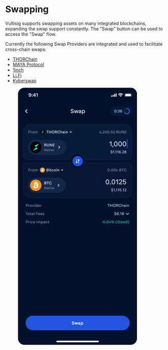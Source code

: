 # Swapping

Vultisig supports swapping assets on many integrated blockchains, expanding the swap support constantly. The "Swap" button can be used to access the "Swap" flow.

Currently the following Swap Providers are integrated and used to facilitate cross-chain swaps:

* [THORChain](https://thorchain.org/)
* [MAYA Protocol](https://www.mayaprotocol.com/)
* [1inch](https://1inch.io/)
* [Li.Fi](https://li.fi/)
* [Kyberswap](https://kyberswap.com)

<figure><img src="../.gitbook/assets/image (1).png" alt=""><figcaption></figcaption></figure>
